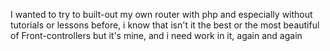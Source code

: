 I wanted to try to built-out my own router with php and especially without tutorials or lessons before, 
i know that isn't it the best or the most beautiful of Front-controllers but it's mine, and i need work in it, again and again
